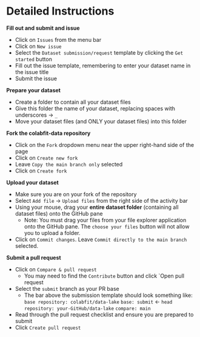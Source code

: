 # Detailed Instructions  
  
**Fill out and submit and issue**
  
* Click on `Issues` from the menu bar
* Click on `New issue`
* Select the `Dataset submission/request` template by clicking the `Get started` button
* Fill out the issue template, remembering to enter your dataset name in the issue title
* Submit the issue
  
**Prepare your dataset**
  
* Create a folder to contain all your dataset files
* Give this folder the name of your dataset, replacing spaces with underscores &rarr; `_`
* Move your dataset files (and ONLY your dataset files) into this folder

**Fork the colabfit-data repository**
  
* Click on the `Fork` dropdown menu near the upper right-hand side of the page
* Click on `Create new fork`
* Leave `Copy the main branch only` selected
* Click on `Create fork`
  
**Upload your dataset**
* Make sure you are on your fork of the repository
* Select `Add file` &rarr; `Upload files` from the right side of the activity bar
* Using your mouse, drag your **entire dataset folder** (containing all dataset files) onto the GitHub pane
  * Note: You must drag your files from your file explorer application onto the GitHub pane. The `choose your files` button will not allow you to upload a folder.
* Click on `Commit changes`. Leave `Commit directly to the main branch` selected.

**Submit a pull request**
* Click on `Compare & pull request`
    * You may need to find the `Contribute` button and click `Open pull request
* Select the `submit` branch as your PR base
    * The bar above the submission template should look something like:
    `base repository: colabfit/data-lake` `base: submit` &larr; `head repository: your-GitHub/data-lake` `compare: main`
* Read through the pull request checklist and ensure you are prepared to submit
* Click `Create pull request`